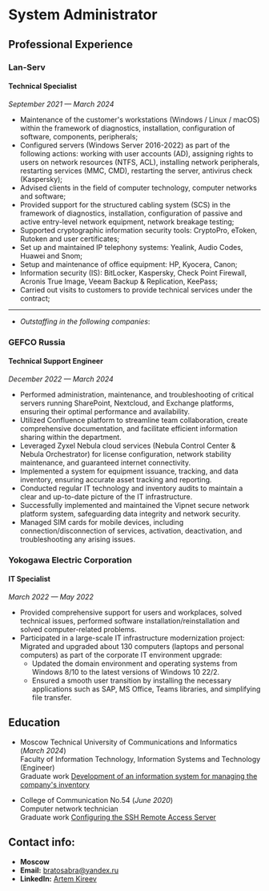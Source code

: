 # System Administrator

## Professional Experience

### **Lan-Serv**
#### Technical Specialist
_September 2021 — March 2024_

- Maintenance of the customer's workstations (Windows / Linux / macOS) within the framework of diagnostics, installation, configuration of software, components, peripherals;
- Configured servers (Windows Server 2016-2022) as part of the following actions: working with user accounts (AD), assigning rights to users on network resources (NTFS, ACL), installing network peripherals, restarting services (MMC, CMD), restarting the server, antivirus check (Kaspersky);
- Advised clients in the field of computer technology, computer networks and software;
- Provided support for the structured cabling system (SCS) in the framework of diagnostics, installation, configuration of passive and active entry-level network equipment, network breakage testing;
- Supported cryptographic information security tools: CryptoPro, eToken, Rutoken and user certificates;
- Set up and maintained IP telephony systems: Yealink, Audio Codes, Huawei and Snom;
- Setup and maintenance of office equipment: HP, Kyocera, Canon;
- Information security (IS): BitLocker, Kaspersky, Check Point Firewall, Acronis True Image, Veeam Backup & Replication, KeePass;
- Carried out visits to customers to provide technical services under the contract;
---
- _Outstaffing in the following companies_:

### **GEFCO Russia**
#### Technical Support Engineer
_December 2022 — March 2024_

- Performed administration, maintenance, and troubleshooting of critical servers running SharePoint, Nextcloud, and Exchange platforms, ensuring their optimal performance and availability.
- Utilized Confluence platform to streamline team collaboration, create comprehensive documentation, and facilitate efficient information sharing within the department.
- Leveraged Zyxel Nebula cloud services (Nebula Control Center & Nebula Orchestrator) for license configuration, network stability maintenance, and guaranteed internet connectivity.
- Implemented a system for equipment issuance, tracking, and data inventory, ensuring accurate asset tracking and reporting.
- Conducted regular IT technology and inventory audits to maintain a clear and up-to-date picture of the IT infrastructure.
- Successfully implemented and maintained the Vipnet secure network platform system, safeguarding data integrity and network security.
- Managed SIM cards for mobile devices, including connection/disconnection of services, activation, deactivation, and troubleshooting any arising issues.

### **Yokogawa Electric Corporation**
#### IT Specialist
_March 2022 — May 2022_

- Provided comprehensive support for users and workplaces, solved technical issues, performed software installation/reinstallation and solved computer-related problems.
- Participated in a large-scale IT infrastructure modernization project:
Migrated and upgraded about 130 computers (laptops and personal computers) as part of the corporate IT environment upgrade:
  - Updated the domain environment and operating systems from Windows 8/10 to the latest versions of Windows 10 22/2.
  - Ensured a smooth user transition by installing the necessary applications such as SAP, MS Office, Teams libraries, and simplifying file transfer.

## **Education**

* Moscow Technical University of Communications and Informatics (_March 2024_) <br>
Faculty of Information Technology, Information Systems and Technology (Engineer) <br>
Graduate work [Development of an information system for managing the company's inventory](https://drive.google.com/file/d/1LiMY1dSLIjfOZFOnVuXlgwUMhKnQ6jiJ/view?usp=sharing)

* College of Communication No.54 (_June 2020_) <br>
Computer network technician <br>
Graduate work [Configuring the SSH Remote Access Server](https://drive.google.com/file/d/1ei6NY7jlID0EUPUrzBkZ37WFbVZLd72P/view?usp=sharing)

## **Contact info:**

* **Moscow**
* **Email:** [bratosabra@yandex.ru](mailto:bratosabra@yandex.ru)
* **LinkedIn:** [Artem Kireev](https://www.linkedin.com/in/bratosabra/)
